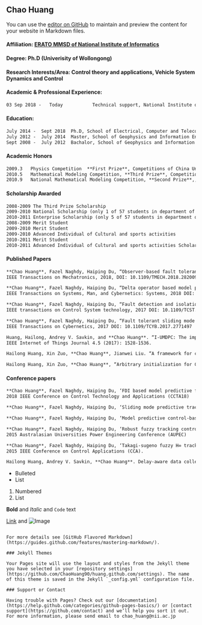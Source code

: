 ## Chao Huang

You can use the [editor on GitHub](https://github.com/ChaoHuang90/huang.github.com/edit/master/index.md) to maintain and preview the content for your website in Markdown files.

#### Affiliation: [ERATO MMSD of National Institute of Informatics](https://group-mmm.org/eratommsd/)

#### Degree: Ph.D (Univerisity of Wollongong) 
 
#### Research Interests/Area: Control theory and applications, Vehicle System Dynamics and Control

#### Academic & Professional Experience:
```markdown
03 Sep 2018 -   Today           Technical support, National Institute of Informatics

```
#### Education:
```markdown
July 2014 -  Sept 2018  Ph.D, School of Electrical, Computer and Telecommunications Engineering, University of Wollongong
July 2012 -  July 2014  Master, School of Geophysics and Information Engineering, China University of Petroleum （Beijing)
Sept 2008 -  July 2012  Bachalor, School of Geophysics and Information Engineering, China University of Petroleum （Beijing)
```

#### Academic Honors
```markdown
2009.3   Physics Competition  **First Prize**, Competitions of China University of Petroleum, Beijing
2010.5   Mathematical Modeling Competition, **Third Prize**, Competitionsof China Univerisity of Petroleum, Beijing
2010.9   National Mathematical Modeling Competition, **Second Prize**,, National and International Competitions
```
#### Scholarship Awarded
```markdown
2008-2009 The Third Prize Scholarship  
2009-2010 National Scholarship (only 1 of 57 students in department of automation awarded) 
2010-2011 Enterprise Scholarship (only 5 of 57 students in department of automation awarded)  
2008-2009 Merit Student 
2009-2010 Merit Student  
2009-2010 Advanced Individual of Cultural and sports activities 
2010-2011 Merit Student  
2010-2011 Advanced Individual of Cultural and sports activities Scholarship
```

#### Published Papers
```markdown
**Chao Huang**, Fazel Naghdy, Haiping Du, “Observer-based fault tolerant controller for uncertain Steer-by-Wire systems using the delta operator“,
IEEE Transactions on Mechatronics, 2018, DOI: 10.1109/TMECH.2018.2820091

**Chao Huang**, Fazel Naghdy, Haiping Du, “Delta operator based model predictive control with fault compensation for Steer-by-Wire systems“, 
IEEE Transactions on Systems, Man, and Cybernetics: Systems, 2018 DOI: 10.1109/TSMC.2018.2812849

**Chao Huang**, Fazel Naghdy, Haiping Du, “Fault detection and isolation based model predictive fault-tolerant control for constrained vehicle steer-by-wire systems“, 
IEEE transactions on Control System technology, 2017 DOI: 10.1109/TCST.2017.2736497

**Chao Huang**, Fazel Naghdy, Haiping Du, “Fault tolerant sliding mode predictive control with chaos particle swarm optimization for uncertain Steer-by-Wire system“, 
IEEE Transactions on Cybernetics, 2017 DOI: 10.1109/TCYB.2017.2771497

Huang, Hailong, Andrey V. Savkin, and **Chao Huang**. “I-UMDPC: The improved-unusual message delivery path construction for wireless sensor networks with mobile sinks.“, 
IEEE Internet of Things Journal 4.5 (2017): 1528-1536.

Hailong Huang, Xin Zuo, **Chao Huang**, Jianwei Liu. “A framework for classification with single feature kernel matrix.“, Optik-International Journal for Light and Electron Optics 125.3 (2014): 1024-1029.

Hailong Huang, Xin Zuo, **Chao Huang**, “Arbitrary initialization for Chan–Vese model”, Optik, 125 (18), 5257-5263, 2014
```
#### Conference papers
```markdown
**Chao Huang**, Fazel Naghdy, Haiping Du, ‘FDI based model predictive fault-tolerant control for constrained steer-by-wire systems’, 
2018 IEEE Conference on Control Technology and Applications (CCTA18)

**Chao Huang**, Fazel Naghdy, Haiping Du, ‘Sliding mode predictive tracking control for electric vehicle using Steer-by-Wire system’, SAE, 2018

**Chao Huang**, Fazel Naghdy, Haiping Du, ‘Model predictive control-based lane change control system for an autonomous vehicle’, TENCON 2016.

**Chao Huang**, Fazel Naghdy, Haiping Du, ‘Robust fuzzy tracking control of uncertain steer-by-wire systems with network time delays’, 
2015 Australasian Universities Power Engineering Conference (AUPEC)

**Chao Huang**, Fazel Naghdy, Haiping Du, ‘Takagi-sugeno fuzzy H∞ tracking control for steer-by-wire systems’, 
2015 IEEE Conference on Control Applications (CCA).

Hailong Huang, Andrey V. Savkin, **Chao Huang**. Delay-aware data collection in wireless sensor networks with mobile nodes. Control Conference (CCC), 2017 36th Chinese. IEEE, 2017: 8875-8878. 

```
- Bulleted
- List

1. Numbered
2. List

**Bold** and _Italic_ and `Code` text

[Link](url) and ![Image](src)
```

For more details see [GitHub Flavored Markdown](https://guides.github.com/features/mastering-markdown/).

### Jekyll Themes

Your Pages site will use the layout and styles from the Jekyll theme you have selected in your [repository settings](https://github.com/ChaoHuang90/huang.github.com/settings). The name of this theme is saved in the Jekyll `_config.yml` configuration file.

### Support or Contact

Having trouble with Pages? Check out our [documentation](https://help.github.com/categories/github-pages-basics/) or [contact support](https://github.com/contact) and we’ll help you sort it out.
For more information, please send email to chao_huang@nii.ac.jp
